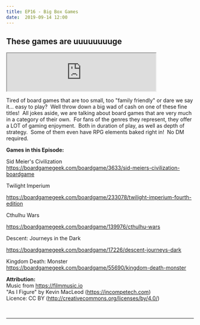 ```yaml
---
title: EP16 - Big Box Games
date:  2019-09-14 12:00
---
```


## These games are uuuuuuuuge

<iframe src="https://anchor.fm/letthediceroll/embed/episodes/EP16---Big-Box-Games-e5bs10" height="102px" width="400px" frameborder="3" scrolling="no"></iframe>

<p>Tired of board games that are too small, too "family friendly" or dare we say it... easy to play? &nbsp;Well throw down a big wad of cash on one of these fine titles! &nbsp;All jokes aside, we are talking about board games that are very much in a category of their own. &nbsp;For fans of the genres they represent, they offer a LOT of gaming enjoyment. &nbsp;Both in duration of play, as well as depth of strategy. &nbsp;Some of them even have RPG elements baked right in! &nbsp;No DM required.</p>

<p><strong>Games in this Episode:</strong></p>

<p>Sid Meier's Civilization<br>
<a href="https://boardgamegeek.com/boardgame/3633/sid-meiers-civilization-boardgame">https://boardgamegeek.com/boardgame/3633/sid-meiers-civilization-boardgame</a></p>
<p>Twilight Imperium<br>

<a href="https://boardgamegeek.com/boardgame/233078/twilight-imperium-fourth-edition">https://boardgamegeek.com/boardgame/233078/twilight-imperium-fourth-edition</a></p>
<p>Cthulhu Wars<br>

<a href="https://boardgamegeek.com/boardgame/139976/cthulhu-wars">https://boardgamegeek.com/boardgame/139976/cthulhu-wars</a></p>
<p>Descent: Journeys in the Dark<br>

<a href="https://boardgamegeek.com/boardgame/17226/descent-journeys-dark">https://boardgamegeek.com/boardgame/17226/descent-journeys-dark</a></p>

<p>Kingdom Death: Monster<br>
<a href="https://boardgamegeek.com/boardgame/55690/kingdom-death-monster">https://boardgamegeek.com/boardgame/55690/kingdom-death-monster</a></p>

<p><strong>Attribution:</strong><br>
Music from <a href="https://filmmusic.io">https://filmmusic.io</a><br>
"As I Figure" by Kevin MacLeod (<a href="https://incompetech.com">https://incompetech.com</a>)<br>
Licence: CC BY (<a href="http://creativecommons.org/licenses/by/4.0/">http://creativecommons.org/licenses/by/4.0/</a>)</p>
<p><br></p>

***
